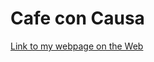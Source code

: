 # Cafe con Causa

[Link to my webpage on the Web](https://njimen47.github.io/cafe_con_causa_website_lab9_Noe_Jimenez/)
